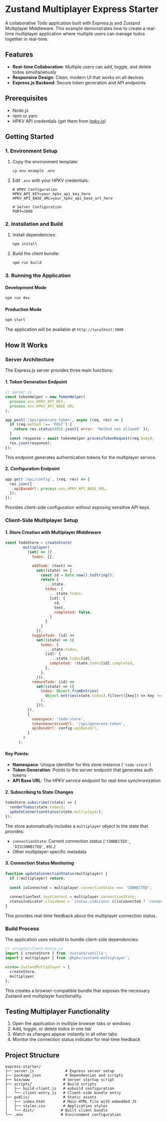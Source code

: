 # Zustand Multiplayer Express Starter

A collaborative Todo application built with Express.js and Zustand Multiplayer Middleware. This example demonstrates how to create a real-time multiplayer application where multiple users can manage todos together in real-time.

## Features

- **Real-time Collaboration**: Multiple users can add, toggle, and delete todos simultaneously
- **Responsive Design**: Clean, modern UI that works on all devices
- **Express.js Backend**: Secure token generation and API endpoints

## Prerequisites

- Node.js
- npm or yarn
- HPKV API credentials (get them from [hpkv.io](https://hpkv.io))

## Getting Started

### 1. Environment Setup

1. Copy the environment template:
   ```bash
   cp env.example .env
   ```

2. Edit `.env` with your HPKV credentials:
   ```env
   # HPKV Configuration
   HPKV_API_KEY=your_hpkv_api_key_here
   HPKV_API_BASE_URL=your_hpkv_api_base_url_here
   
   # Server Configuration
   PORT=3000
   ```

### 2. Installation and Build

1. Install dependencies:
   ```bash
   npm install
   ```

2. Build the client bundle:
   ```bash
   npm run build
   ```

### 3. Running the Application

#### Development Mode
```bash
npm run dev
```

#### Production Mode
```bash
npm start
```

The application will be available at `http://localhost:3000`

## How It Works

### Server Architecture

The Express.js server provides three main functions:

#### 1. Token Generation Endpoint
```javascript
// server.js
const tokenHelper = new TokenHelper(
  process.env.HPKV_API_KEY,
  process.env.HPKV_API_BASE_URL
);

app.post('/api/generate-token', async (req, res) => {
  if (req.method !== 'POST') {
    return res.status(405).json({ error: 'Method not allowed' });
  }
  const response = await tokenHelper.processTokenRequest(req.body);
  res.json(response);
});
```

This endpoint generates authentication tokens for the multiplayer service.

#### 2. Configuration Endpoint
```javascript
app.get('/api/config', (req, res) => {
  res.json({
    apiBaseUrl: process.env.HPKV_API_BASE_URL,
  });
});
```

Provides client-side configuration without exposing sensitive API keys.

### Client-Side Multiplayer Setup

#### 1. Store Creation with Multiplayer Middleware

```javascript
const todoStore = createStore(
        multiplayer(
          (set) => ({
            todos: {},

            addTodo: (text) =>
              set((state) => {
                const id = Date.now().toString();
                return {
                  ...state,
                  todos: {
                    ...state.todos,
                    [id]: {
                      id,
                      text,
                      completed: false,
                    }
                  }
                }
              }),
            toggleTodo: (id) =>
              set((state) => ({
                todos: {
                  ...state.todos,
                  [id]: {
                    ...state.todos[id],
                    completed: !state.todos[id].completed,
                  },
                },
              })),
            removeTodo: (id) =>
              set((state) => ({
                todos: Object.fromEntries(
                  Object.entries(state.todos).filter(([key]) => key !== id)
                ),
              })),
          }),
          {
            namespace: 'todo-store',
            tokenGenerationUrl: '/api/generate-token',
            apiBaseUrl: config.apiBaseUrl,
          }
        )
      );
```

#### Key Points:
- **Namespace**: Unique identifier for this store instance (`'todo-store'`)
- **Token Generation**: Points to the server endpoint that generates auth tokens
- **API Base URL**: The HPKV service endpoint for real-time synchronization

#### 2. Subscribing to State Changes

```javascript
todoStore.subscribe((state) => {
  renderTodos(state.todos);
  updateConnectionStatus(state.multiplayer);
});
```

The store automatically includes a `multiplayer` object in the state that provides:
- `connectionState`: Current connection status (`'CONNECTED'`, `'DISCONNECTED'`, etc.)
- Other multiplayer-specific metadata

#### 3. Connection Status Monitoring

```javascript
function updateConnectionStatus(multiplayer) {
  if (!multiplayer) return;
  
  const isConnected = multiplayer.connectionState === 'CONNECTED';
  
  connectionText.textContent = multiplayer.connectionState;
  statusIndicator.className = `status-indicator ${isConnected ? 'connected' : 'disconnected'}`;
}
```

This provides real-time feedback about the multiplayer connection status.

### Build Process

The application uses esbuild to bundle client-side dependencies:

```javascript
// scripts/client-entry.js
import { createStore } from 'zustand/vanilla';
import { multiplayer } from '@hpkv/zustand-multiplayer';

window.ZustandMultiplayer = {
  createStore,
  multiplayer
};
```

This creates a browser-compatible bundle that exposes the necessary Zustand and multiplayer functionality.

## Testing Multiplayer Functionality

1. Open the application in multiple browser tabs or windows
2. Add, toggle, or delete todos in one tab
3. Watch as changes appear instantly in all other tabs
4. Monitor the connection status indicator for real-time feedback

## Project Structure

```
express-starter/
├── server.js              # Express server setup
├── package.json           # Dependencies and scripts
├── bin/www               # Server startup script
├── scripts/              # Build scripts
│   ├── build-client.js   # esbuild configuration
│   └── client-entry.js   # Client-side bundle entry
├── public/               # Static assets
│   ├── index.html        # Main HTML file with embedded JS
│   ├── styles.css        # Application styles
│   └── dist/            # Built client bundle
└── .env                 # Environment configuration
```
